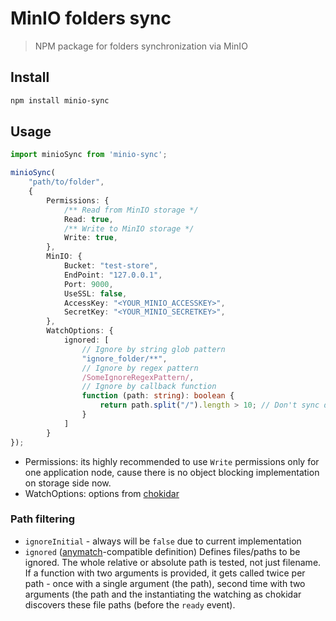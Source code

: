 # MinIO folders sync

> NPM package for folders synchronization via MinIO

## Install

```bash
npm install minio-sync
```

## Usage

```ts
import minioSync from 'minio-sync';

minioSync(
    "path/to/folder",
    {
        Permissions: {
            /** Read from MinIO storage */
            Read: true,
            /** Write to MinIO storage */
            Write: true,
        },
        MinIO: {
            Bucket: "test-store",
            EndPoint: "127.0.0.1",
            Port: 9000,
            UseSSL: false,
            AccessKey: "<YOUR_MINIO_ACCESSKEY>",
            SecretKey: "<YOUR_MINIO_SECRETKEY>",
        },
        WatchOptions: {
            ignored: [
                // Ignore by string glob pattern
                "ignore_folder/**",
                // Ignore by regex pattern
                /SomeIgnoreRegexPattern/,
                // Ignore by callback function
                function (path: string): boolean {
                    return path.split("/").length > 10; // Don't sync deep more than 10 levels
                }
            ]
        }
});
```

- Permissions: its highly recommended to use `Write` permissions only for one application node, cause there is no object blocking implementation on storage side now.
- WatchOptions: options from [chokidar](https://www.npmjs.com/package/chokidar)

### Path filtering

- `ignoreInitial` - always will be `false` due to current implementation
- `ignored` ([anymatch](https://github.com/es128/anymatch)-compatible definition)
Defines files/paths to be ignored. The whole relative or absolute path is
tested, not just filename. If a function with two arguments is provided, it
gets called twice per path - once with a single argument (the path), second
time with two arguments (the path and the
instantiating the watching as chokidar discovers these file paths (before the `ready` event).
